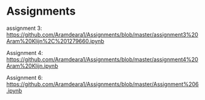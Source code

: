 # Assignments

assignment 3: https://github.com/Aramdeara1/Assignments/blob/master/assignment3%20Aram%20Klijn%2C%201279660.ipynb

Assignment 4: https://github.com/Aramdeara1/Assignments/blob/master/assignment4%20Aram%20Klijn.ipynb 

Assignment 6: https://github.com/Aramdeara1/Assignments/blob/master/Assignment%206.ipynb

